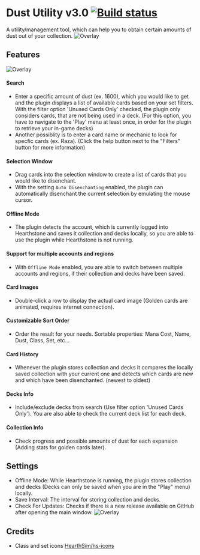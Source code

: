 # Dust Utility v3.0 [![Build status](https://ci.appveyor.com/api/projects/status/github/cljunge/spawn.hdt.dustutility?branch=master&svg=true)](https://ci.appveyor.com/project/spawndev/spawn-hdt-dustutility)
A utility/management tool, which can help you to obtain certain amounts of dust out of your collection.
![Overlay](https://i.imgur.com/5BigbrO.png)

## Features
![Overlay](https://i.imgur.com/lGmibo6.png)

#### Search
- Enter a specific amount of dust (ex. 1600), which you would like to get and the plugin displays a list of available cards based on your set filters. With the filter option 'Unused Cards Only' checked, the plugin only considers cards, that are not being used in a deck. (For this option, you have to navigate to the 'Play' menu at least once, in order for the plugin to retrieve your in-game decks)
- Another possiblity is to enter a card name or mechanic to look for specfic cards (ex. Raza). (Click the help button next to the "Filters" button for more information)

#### Selection Window
- Drag cards into the selection window to create a list of cards that you would like to disenchant.
- With the setting `Auto Disenchanting` enabled, the plugin can automatically disenchant the current selection by emulating the mouse cursor.

#### Offline Mode
- The plugin detects the account, which is currently logged into Hearthstone and saves it collection and decks locally, so you are able to use the plugin while Hearthstone is not running.

#### Support for multiple accounts and regions
- With `Offline Mode` enabled, you are able to switch between multiple accounts and regions, if their collection and decks have been saved.

#### Card Images
- Double-click a row to display the actual card image (Golden cards are animated, requires internet connection).

#### Customizable Sort Order
- Order the result for your needs. Sortable properties: Mana Cost, Name, Dust, Class, Set, etc...

#### Card History
- Whenever the plugin stores collection and decks it compares the locally saved collection with your current one and detects which cards are new and which have been disenchanted. (newest to oldest)

#### Decks Info
- Include/exclude decks from search (Use filter option 'Unused Cards Only'). You are also able to check the current deck list for each deck.

#### Collection Info
- Check progress and possible amounts of dust for each expansion (Adding stats for golden cards later).

## Settings
* Offline Mode: While Hearthstone is running, the plugin stores collection and decks (Decks can only be saved when you are in the "Play" menu) locally.
* Save Interval: The interval for storing collection and decks.
* Check For Updates: Checks if there is a new release available on GitHub after opening the main window.
![Overlay](https://i.imgur.com/i1zl588.png)



## Credits
* Class and set icons [HearthSim/hs-icons](https://github.com/HearthSim/hs-icons)
